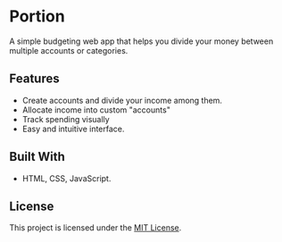 # Portion
A simple budgeting web app that helps you divide your money between multiple accounts or categories.

## Features
- Create accounts and divide your income among them.
- Allocate income into custom "accounts"
- Track spending visually
- Easy and intuitive interface.

## Built With
- HTML, CSS, JavaScript.

## License
This project is licensed under the [MIT License](LICENSE).

